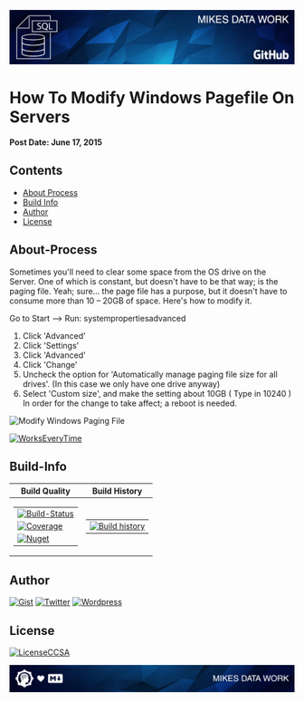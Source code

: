 ![MIKES DATA WORK GIT REPO](https://raw.githubusercontent.com/mikesdatawork/images/master/git_mikes_data_work_banner_01.png "Mikes Data Work")        

# How To Modify Windows Pagefile On Servers
**Post Date: June 17, 2015**        



## Contents    
- [About Process](##About-Process)  
- [Build Info](#Build-Info)  
- [Author](#Author)  
- [License](#License)       

## About-Process

<p>Sometimes you'll need to clear some space from the OS drive on the Server. One of which is constant, but doesn't have to be that way; is the paging file. Yeah; sure… the page file has a purpose, but it doesn't have to consume more than 10 – 20GB of space. Here's how to modify it.

Go to Start --> Run: systempropertiesadvanced
1. Click 'Advanced'
2. Click 'Settings'
3. Click 'Advanced'
4. Click 'Change'
5. Uncheck the option for 'Automatically manage paging file size for all drives'. (In this case we only have one drive anyway)
6. Select 'Custom size', and make the setting about 10GB ( Type in 10240 )
In order for the change to take affect; a reboot is needed.</p>

![Modify Windows Paging File]( https://mikesdatawork.files.wordpress.com/2015/06/image0013.jpg "Start Run SystemPropertiesAdvanced")
 


[![WorksEveryTime](https://forthebadge.com/images/badges/60-percent-of-the-time-works-every-time.svg)](https://shitday.de/)

## Build-Info

| Build Quality | Build History |
|--|--|
|<table><tr><td>[![Build-Status](https://ci.appveyor.com/api/projects/status/pjxh5g91jpbh7t84?svg?style=flat-square)](#)</td></tr><tr><td>[![Coverage](https://coveralls.io/repos/github/tygerbytes/ResourceFitness/badge.svg?style=flat-square)](#)</td></tr><tr><td>[![Nuget](https://img.shields.io/nuget/v/TW.Resfit.Core.svg?style=flat-square)](#)</td></tr></table>|<table><tr><td>[![Build history](https://buildstats.info/appveyor/chart/tygerbytes/resourcefitness)](#)</td></tr></table>|

## Author

[![Gist](https://img.shields.io/badge/Gist-MikesDataWork-<COLOR>.svg)](https://gist.github.com/mikesdatawork)
[![Twitter](https://img.shields.io/badge/Twitter-MikesDataWork-<COLOR>.svg)](https://twitter.com/mikesdatawork)
[![Wordpress](https://img.shields.io/badge/Wordpress-MikesDataWork-<COLOR>.svg)](https://mikesdatawork.wordpress.com/)
  
## License
[![LicenseCCSA](https://img.shields.io/badge/License-CreativeCommonsSA-<COLOR>.svg)](https://creativecommons.org/share-your-work/licensing-types-examples/)

![Mikes Data Work](https://raw.githubusercontent.com/mikesdatawork/images/master/git_mikes_data_work_banner_02.png "Mikes Data Work")

